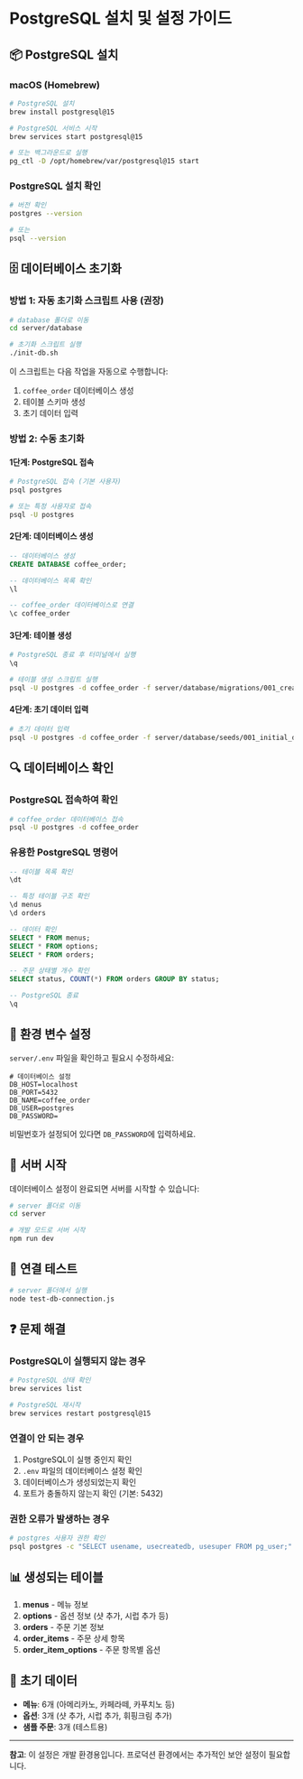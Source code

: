 # PostgreSQL 설치 및 설정 가이드

## 📦 PostgreSQL 설치

### macOS (Homebrew)

```bash
# PostgreSQL 설치
brew install postgresql@15

# PostgreSQL 서비스 시작
brew services start postgresql@15

# 또는 백그라운드로 실행
pg_ctl -D /opt/homebrew/var/postgresql@15 start
```

### PostgreSQL 설치 확인

```bash
# 버전 확인
postgres --version

# 또는
psql --version
```

## 🗄️ 데이터베이스 초기화

### 방법 1: 자동 초기화 스크립트 사용 (권장)

```bash
# database 폴더로 이동
cd server/database

# 초기화 스크립트 실행
./init-db.sh
```

이 스크립트는 다음 작업을 자동으로 수행합니다:
1. `coffee_order` 데이터베이스 생성
2. 테이블 스키마 생성
3. 초기 데이터 입력

### 방법 2: 수동 초기화

#### 1단계: PostgreSQL 접속

```bash
# PostgreSQL 접속 (기본 사용자)
psql postgres

# 또는 특정 사용자로 접속
psql -U postgres
```

#### 2단계: 데이터베이스 생성

```sql
-- 데이터베이스 생성
CREATE DATABASE coffee_order;

-- 데이터베이스 목록 확인
\l

-- coffee_order 데이터베이스로 연결
\c coffee_order
```

#### 3단계: 테이블 생성

```bash
# PostgreSQL 종료 후 터미널에서 실행
\q

# 테이블 생성 스크립트 실행
psql -U postgres -d coffee_order -f server/database/migrations/001_create_tables.sql
```

#### 4단계: 초기 데이터 입력

```bash
# 초기 데이터 입력
psql -U postgres -d coffee_order -f server/database/seeds/001_initial_data.sql
```

## 🔍 데이터베이스 확인

### PostgreSQL 접속하여 확인

```bash
# coffee_order 데이터베이스 접속
psql -U postgres -d coffee_order
```

### 유용한 PostgreSQL 명령어

```sql
-- 테이블 목록 확인
\dt

-- 특정 테이블 구조 확인
\d menus
\d orders

-- 데이터 확인
SELECT * FROM menus;
SELECT * FROM options;
SELECT * FROM orders;

-- 주문 상태별 개수 확인
SELECT status, COUNT(*) FROM orders GROUP BY status;

-- PostgreSQL 종료
\q
```

## 🔧 환경 변수 설정

`server/.env` 파일을 확인하고 필요시 수정하세요:

```env
# 데이터베이스 설정
DB_HOST=localhost
DB_PORT=5432
DB_NAME=coffee_order
DB_USER=postgres
DB_PASSWORD=
```

비밀번호가 설정되어 있다면 `DB_PASSWORD`에 입력하세요.

## 🚀 서버 시작

데이터베이스 설정이 완료되면 서버를 시작할 수 있습니다:

```bash
# server 폴더로 이동
cd server

# 개발 모드로 서버 시작
npm run dev
```

## 🧪 연결 테스트

```bash
# server 폴더에서 실행
node test-db-connection.js
```

## ❓ 문제 해결

### PostgreSQL이 실행되지 않는 경우

```bash
# PostgreSQL 상태 확인
brew services list

# PostgreSQL 재시작
brew services restart postgresql@15
```

### 연결이 안 되는 경우

1. PostgreSQL이 실행 중인지 확인
2. `.env` 파일의 데이터베이스 설정 확인
3. 데이터베이스가 생성되었는지 확인
4. 포트가 충돌하지 않는지 확인 (기본: 5432)

### 권한 오류가 발생하는 경우

```bash
# postgres 사용자 권한 확인
psql postgres -c "SELECT usename, usecreatedb, usesuper FROM pg_user;"
```

## 📊 생성되는 테이블

1. **menus** - 메뉴 정보
2. **options** - 옵션 정보 (샷 추가, 시럽 추가 등)
3. **orders** - 주문 기본 정보
4. **order_items** - 주문 상세 항목
5. **order_item_options** - 주문 항목별 옵션

## 🎯 초기 데이터

- **메뉴**: 6개 (아메리카노, 카페라떼, 카푸치노 등)
- **옵션**: 3개 (샷 추가, 시럽 추가, 휘핑크림 추가)
- **샘플 주문**: 3개 (테스트용)

---

**참고**: 이 설정은 개발 환경용입니다. 프로덕션 환경에서는 추가적인 보안 설정이 필요합니다.

